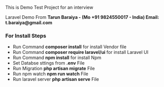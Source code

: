 
This is Demo Test Project for an interview
<p>Laravel Demo From <b>Tarun Baraiya - (Mo +91 9824550017 - India) Email: t.baraiya@gmail.com</b> </p> 

<h3>For Install Steps</h3>
<ul>
<li>Run Command <b>composer install</b> for install Vendor file</li>
<li>Run Command <b>composer require laravel/ui</b> for install Laravel UI</li>
<li>Run Command <b>npm install</b> for install Npm</li>
<li>Set Databse sttings from <b>.env</b> File</li>
<li>Run Migration <b>php artisan migrate</b> File</li>
<li>Run npm watch <b>npm run watch</b> File</li>
<li>Run laravel server <b>php artisan serve</b> File</li>
</ul>
